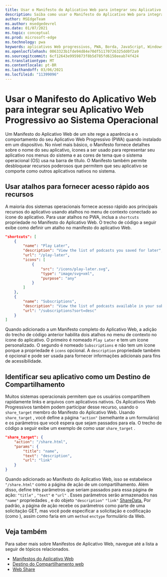 ```yaml
---
title: Usar o Manifesto do Aplicativo Web para integrar seu Aplicativo Web Progressivo ao Sistema Operacional
description: Saiba como usar o Manifesto do Aplicativo Web para integrar seu Aplicativo Web Progressivo ao sistema operacional.
author: MSEdgeTeam
ms.author: msedgedevrel
ms.date: 01/07/2021
ms.topic: conceptual
ms.prod: microsoft-edge
ms.technology: pwa
keywords: aplicativos Web progressivos, PWA, Borda, JavaScript, Windows, UWP, Microsoft Store
ms.openlocfilehash: 0063323b1fde94d84e70df51170726325dd0f2a9
ms.sourcegitcommit: 6cf12643e9959873f8b5d785fd6158eeab74f424
ms.translationtype: MT
ms.contentlocale: pt-BR
ms.lasthandoff: 03/06/2021
ms.locfileid: "11399096"
---
```

# <a name="use-the-web-app-manifest-to-integrate-your-progressive-web-app-into-the-operating-system"></a>Usar o Manifesto do Aplicativo Web para integrar seu Aplicativo Web Progressivo ao Sistema Operacional

Um Manifesto do Aplicativo Web de um site rege a aparência e o comportamento do seu Aplicativo Web Progressivo \(PWA\) quando instalado em um dispositivo.  No nível mais básico, o Manifesto fornece detalhes sobre o nome do seu aplicativo, ícones a ser usado para representar seu aplicativo nos menus do sistema e as cores de tema que o sistema operacional \(OS\) usa na barra de título.  O Manifesto também permite desbloquear recursos poderosos que permitem que seu aplicativo se comporte como outros aplicativos nativos no sistema.  

## <a name="use-shortcuts-to-provide-quick-access-to-features"></a>Usar atalhos para fornecer acesso rápido aos recursos  

A maioria dos sistemas operacionais fornece acesso rápido aos principais recursos do aplicativo usando atalhos no menu de contexto conectado ao ícone do aplicativo.  Para usar atalhos no PWA, inclua a `shortcuts` propriedade no Manifesto do Aplicativo Web.  O trecho de código a seguir exibe como definir um atalho no manifesto do aplicativo Web.  

```json
"shortcuts": [
    {
        "name": "Play Later",
        "description": "View the list of podcasts you saved for later",
        "url": "/play-later",
        "icons": [
            {
                "src": "/icons/play-later.svg",
                "type": "image/svg+xml",
                "purpose": "any"
            }
        ]
    },
    {
        "name": "Subscriptions",
        "description": "View the list of podcasts available in your subscription",
        "url": "/subscriptions?sort=desc"
    }
]
```  

Quando adicionado a um Manifesto completo do Aplicativo Web, a adição do trecho de código anterior habilita dois atalhos no menu de contexto no ícone do aplicativo.  O primeiro é nomeado `Play Later` e tem um ícone personalizado.  O segundo é nomeado `Subscriptions` e não tem um ícone porque a propriedade é `icons` opcional.  A `description` propriedade também é opcional e pode ser usada para fornecer informações adicionais para fins de acessibilidade.  

## <a name="identify-your-app-as-a-share-target"></a>Identificar seu aplicativo como um Destino de Compartilhamento

Muitos sistemas operacionais permitem que os usuários compartilhem rapidamente links e arquivos com aplicativos nativos. Os Aplicativos Web Progressivos também podem participar desse recurso, usando o `share_target` membro do Manifesto do Aplicativo Web.  Usando `share_target` , você define a página `"action"` \(semelhante a um formulário\) e os parâmetros que você espera que sejam passados para ela.  O trecho de código a seguir exibe um exemplo de como usar `share_target` .

```json
"share_target": {
    "action": "/share.html",
    "params": {
        "title": "name",
        "text": "description",
        "url": "link"
    }
}
```

Quando adicionado ao Manifesto do Aplicativo Web, isso se estabelece `"/share.html"` como a página de ação de um compartilhamento. Além disso, define três parâmetros que seriam passados para essa página de ação: `"title"` , `"text"` e `"url"` .  Esses parâmetros serão armazenados nas `"name"` propriedades , e do objeto `"description"` `"link"` [ShareData.][GitHubWicgWebShareDomSharedata]  Por padrão, a página de ação recebe os parâmetros como parte de uma solicitação GET, mas você pode especificar a solicitação e codificação \(como \), assim como faria em um `method` `enctype` formulário da Web.

## <a name="see-also"></a>Veja também  

Para saber mais sobre Manifestos de Aplicativo Web, navegue até a lista a seguir de tópicos relacionados.  

*   [Manifestos do Aplicativo Web][MDNWebAppManifests]  
*   [Destino do Compartilhamento web][GitHubWicgWebShareTarget]
*   [Web Share][GithubW3cWebShare]
    
<!-- links -->  

[MDNWebAppManifests]: https://developer.mozilla.org/docs/Web/Manifest "Manifestos do aplicativo Web | MDN"  

[GitHubWicgWebShareTarget]: https://wicg.github.io/web-share-target "Web Share Target API | WICG"
[GitHubWicgWebShareDomSharedata]: https://wicg.github.io/web-share#dom-sharedata "Dicionário ShareData - API do Web Share | WICG"  

[GithubW3cWebShare]: https://w3c.github.io/web-share/ "Api do Web Share | WICG"
